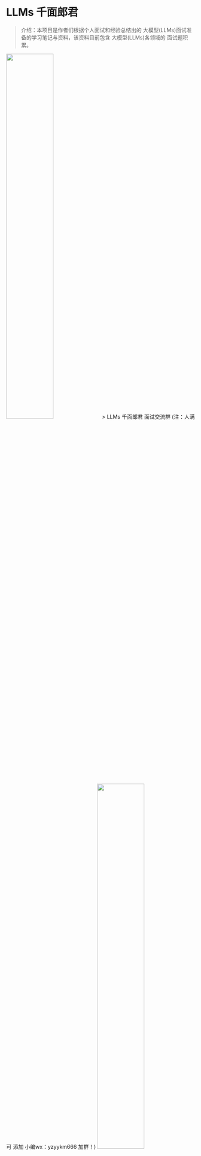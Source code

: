 # LLMs 千面郎君

> 介绍：本项目是作者们根据个人面试和经验总结出的 大模型(LLMs)面试准备的学习笔记与资料，该资料目前包含 大模型(LLMs)各领域的 面试题积累。

<img src="img/微信截图_20230918094559.png" width="50%" >
> LLMs 千面郎君 面试交流群 (注：人满 可 添加 小编wx：yzyykm666 加群！)

<img src="img/微信截图_20210301212242.png" width="50%" >

## [大模型（LLMs）基础面](https://articles.zsxq.com/id_zpsd43wksbp2.html)

1. 目前 主流的开源模型体系 有哪些？
2. prefix LM 和 causal LM 区别是什么？
3. 涌现能力是啥原因？
4. 大模型LLM的架构介绍？

- [点击查看答案](https://articles.zsxq.com/id_zpsd43wksbp2.html)

## [大模型（LLMs）进阶面](https://articles.zsxq.com/id_i5m3wfkdzwq9.html)

1. LLMs 复读机问题
   1. 什么是 LLMs 复读机问题？
   2. 为什么会出现 LLMs 复读机问题？
   3. 如何缓解 LLMs 复读机问题？
2. llama 系列问题
   1. llama 输入句子长度理论上可以无限长吗？
3. 什么情况用Bert模型，什么情况用LLaMA、ChatGLM类大模型，咋选？
4. 各个专业领域是否需要各自的大模型来服务？
5. 如何让大模型处理更长的文本？
6. ...

- [点击查看答案](https://articles.zsxq.com/id_i5m3wfkdzwq9.html)

## [大模型（LLMs）微调面](https://articles.zsxq.com/id_u62mcnga3jkd.html)

1. 如果想要在某个模型基础上做全参数微调，究竟需要多少显存？
2. 为什么SFT之后感觉LLM傻了?
3. SFT 指令微调数据 如何构建?
4. 领域模型Continue PreTrain 数据选取？
5. 领域数据训练后，通用能力往往会有所下降，如何缓解模型遗忘通用能力？
6. 领域模型Continue PreTrain ，如何 让模型在预训练过程中就学习到更多的知识？
7. 进行SFT操作的时候，基座模型选用Chat还是Base?
8. ...

- [点击查看答案](https://articles.zsxq.com/id_u62mcnga3jkd.html)

## 大模型（LLMs）langchain 面

### [大模型（LLMs）langchain 面](https://articles.zsxq.com/id_ve2dgaiqrjzv.html)

1. 什么是 LangChain?
2. LangChain 包含哪些 核心概念？
   1. LangChain 中 Components and Chains 是什么？
   2. LangChain 中 Prompt Templates and Values 是什么？
   3. LangChain 中 Example Selectors 是什么？
   4. LangChain 中 Output Parsers 是什么？
   5. LangChain 中 Indexes and Retrievers 是什么？
   6. LangChain 中  Chat Message History 是什么？
   7. LangChain 中  Agents and Toolkits 是什么？
3. 什么是 LangChain Agent?
4. 如何使用 LangChain ?
5. LangChain 支持哪些功能?
6. 什么是 LangChain model?
7. LangChain 包含哪些特点?
8. LangChain 如何使用?
   1. ...
9.  LangChain 存在哪些问题及方法方案？
   1. ...
10. LangChain 替代方案？
11. ...

### [基于LLM+向量库的文档对话 经验面](https://articles.zsxq.com/id_dfwoe4vgpang.html)

1. 基于LLM+向量库的文档对话 基础面
   1. ...
2. 基于LLM+向量库的文档对话 优化面
   1. ...
3. 基于LLM+向量库的文档对话 工程示例面
   1. ...

## [大模型（LLMs）参数高效微调(PEFT) 面](https://articles.zsxq.com/id_ahk2br3igwx9.html)

### [大模型（LLMs）参数高效微调(PEFT) 面](https://articles.zsxq.com/id_ipkod91a939n.html)

- 微调方法是啥？如何微调？
- 为什么需要 PEFT？
- 介绍一下 PEFT？
- PEFT 有什么优点？
- 微调方法批处理大小模式GPU显存速度？
- Peft 和 全量微调区别？
- 多种不同的高效微调方法对比
- 当前高效微调技术存在的一些问题
- 高效微调技术最佳实践
- PEFT 存在问题？
- 能不能总结一下各种参数高效微调方法？
- ...

- [点击查看答案](https://articles.zsxq.com/id_ipkod91a939n.html)

### [配器微调（Adapter-tuning）篇](https://articles.zsxq.com/id_h5q2fzq8wvt8.html)

- 一、为什么 需要 适配器微调（Adapter-tuning）？
- 二、适配器微调（Adapter-tuning）思路？
- 三、 适配器微调（Adapter-tuning）特点是什么？
- 四、AdapterFusion 思路 是什么？
- 五、AdapterDrop 思路 是什么？
- 六、AdapterDrop 特点 是什么？
- 七、MAM Adapter 思路 是什么？
- 八、MAM Adapter 特点 是什么？
- ...

- [点击查看答案](https://articles.zsxq.com/id_h5q2fzq8wvt8.html)

### [提示学习（Prompting）](https://articles.zsxq.com/id_662wpbw47gtj.html)

- 一、为什么需要 提示学习（Prompting）？
- 二、什么是 提示学习（Prompting）？
- 三、提示学习（Prompting） 有什么优点？
- 四、提示学习（Prompting）有哪些方法，能不能稍微介绍一下它们间？
  - 4.1 前缀微调（Prefix-tining）篇
    - ...
  - 4.2 指示微调（Prompt-tuning）篇
    - 4.2.1 为什么需要 指示微调（Prompt-tuning）？
    - 4.2.2 指示微调（Prompt-tuning）思路是什么？
    - ...
  - 4.3 P-tuning 篇
    - 4.3.1 为什么需要 P-tuning？
    - 4.3.2 P-tuning 思路是什么？
    - ...
  - 4.4 P-tuning v2 篇
    - 4.4.1 为什么需要 P-tuning v2？
    - 4.4.2 P-tuning v2 思路是什么？
    - ...
- ...

- [点击查看答案](https://articles.zsxq.com/id_662wpbw47gtj.html)
  
### [LoRA 系列篇](https://articles.zsxq.com/id_ip2tnqn9st2v.html)

- 一、LoRA篇
  - 1.1 什么是 LoRA？
  - 1.2 LoRA 的思路是什么？
  - 1.3 LoRA 的特点是什么？
- 二、QLoRA篇
  - 2.1 QLoRA 的思路是怎么样的？
  - 2.2 QLoRA 的特点是什么？
- 三、AdaLoRA篇
  - 3.1 AdaLoRA 的思路是怎么样的？
- 四、LoRA权重是否可以合入原模型？
- ...

- [点击查看答案](https://articles.zsxq.com/id_ip2tnqn9st2v.html)

## [大模型（LLMs）推理面](https://articles.zsxq.com/id_64vc5vvwpobv.html)

1. 为什么大模型推理时显存涨的那么多还一直占着？
2. 大模型在gpu和cpu上推理速度如何？
3. 推理速度上，int8和fp16比起来怎么样？
4. ...

- [点击查看答案](https://articles.zsxq.com/id_64vc5vvwpobv.html)

## [大模型（LLMs）评测面](https://articles.zsxq.com/id_z3bis84sxb9x.html)

1. 大模型怎么评测？
2. 大模型的honest原则是如何实现的？模型如何判断回答的知识是训练过的已知的知识，怎么训练这种能力？
3. ...

- [点击查看答案](https://articles.zsxq.com/id_z3bis84sxb9x.html)

## [大模型（LLMs）强化学习面](https://articles.zsxq.com/id_uru2bfwhg34c.html)

1. 奖励模型需要和基础模型一致吗？
2. RLHF 在实践过程中存在哪些不足？
3. 如何解决 人工产生的偏好数据集成本较高，很难量产问题？
4. 如何解决三个阶段的训练（SFT->RM->PPO）过程较长，更新迭代较慢问题？
5. ...

- [点击查看答案](https://articles.zsxq.com/id_uru2bfwhg34c.html)

## [大模型（LLMs）软硬件配置面](https://articles.zsxq.com/id_m5q8zk3wo84k.html)

1. 建议的软件环境是什么？

- [点击查看答案](https://articles.zsxq.com/id_m5q8zk3wo84k.html)

## [大模型（LLMs）训练集面](https://articles.zsxq.com/id_jwvpaujrojtt.html)

1. SFT（有监督微调）的数据集格式？
2. RM（奖励模型）的数据格式？
3. PPO（强化学习）的数据格式？
4. 找数据集哪里找？
5. ...

- [点击查看答案](https://articles.zsxq.com/id_jwvpaujrojtt.html)

## [大模型（LLMs）显存问题面](https://articles.zsxq.com/id_jhiocx89p3su.html)

1. 大模型大概有多大，模型文件有多大?
2. 能否用4 * v100 32G训练vicuna 65b？
3. 如果就是想要试试65b模型，但是显存不多怎么办？
4. nB模型推理需要多少显存？
5. nB模型训练需要多少显存？
6. 如何 估算模型所需的RAM？
7. 如何评估你的显卡利用率?
8. 测试你的显卡利用率 实现细节篇
   1. ...
9. ...

- [点击查看答案](https://articles.zsxq.com/id_jhiocx89p3su.html)

## [大模型（LLMs）分布式训练面](https://articles.zsxq.com/id_lk1wnxtwnr9a.html)

- 理论篇
  - 想要训练1个LLM，如果只想用1张显卡，那么对显卡的要求是什么？
  - 如果有N张显存足够大的显卡，怎么加速训练？
  - 如果显卡的显存不够装下一个完整的模型呢？
  - PP推理时，是一个串行的过程，1个GPU计算，其他空闲，有没有其他方式？
  - ...
- 实践篇
  - 假如有超多的8卡A100节点（DGX A100），如何应用3D并行策略？
  - 如果想构这样一个大规模并行训练系统，训练框架如何选？
  - 训练框架如何选？
  - ...
- 并行化策略选择篇
- 问题篇
  - 推理速度验证
  - 并行化训练加速
  - ...

- [点击查看答案](https://articles.zsxq.com/id_lk1wnxtwnr9a.html)

## [大模型（LLMs）agent 面](https://articles.zsxq.com/id_mzfogrjhkp17.html)

1. 如何给LLM注入领域知识？
2. 如果想要快速体验各种模型，该怎么办？
3. ...

- [点击查看答案](https://articles.zsxq.com/id_mzfogrjhkp17.html)

## [其他](https://wx.zsxq.com/dweb2/index/group/51112141255244)
